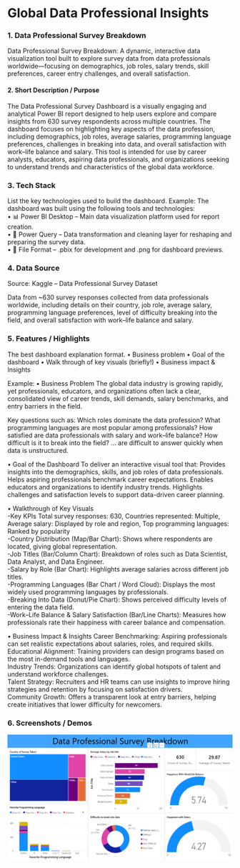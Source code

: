 # Global Data Professional Insights
### 1. Data Professional Survey Breakdown
   Data Professional Survey Breakdown: A dynamic, interactive data visualization tool built to explore survey data from data professionals worldwide—focusing on demographics, job roles, salary trends, skill             preferences, career entry challenges, and overall satisfaction.

   
#### 2.	Short Description / Purpose
The Data Professional Survey Dashboard is a visually engaging and analytical Power BI report designed to help users explore and compare insights from 630 survey respondents across multiple countries. The dashboard focuses on highlighting key aspects of the data profession, including demographics, job roles, average salaries, programming language preferences, challenges in breaking into data, and overall satisfaction with work–life balance and salary. This tool is intended for use by career analysts, educators, aspiring data professionals, and organizations seeking to understand trends and characteristics of the global data workforce.


### 3.	Tech Stack
List the key technologies used to build the dashboard.
Example:
The dashboard was built using the following tools and technologies:<br>
• 📊 Power BI Desktop – Main data visualization platform used for report creation.<br>
• 📂 Power Query – Data transformation and cleaning layer for reshaping and preparing the survey data.<br>
• 📁 File Format – .pbix for development and .png for dashboard previews.<br>


### 4.	Data Source
Source: Kaggle – Data Professional Survey Dataset

Data from ~630 survey responses collected from data professionals worldwide, including details on their country, job role, average salary, programming language preferences, level of difficulty breaking into the field, and overall satisfaction with work–life balance and salary.


### 5.	Features / Highlights
The best dashboard explanation format. 
•	Business problem
•	Goal of the dashboard
•	Walk through of key visuals (briefly!)
•	Business impact & Insights

Example:
• Business Problem
The global data industry is growing rapidly, yet professionals, educators, and organizations often lack a clear, consolidated view of career trends, skill demands, salary benchmarks, and entry barriers in the field.

Key questions such as:
Which roles dominate the data profession?
What programming languages are most popular among professionals?
How satisfied are data professionals with salary and work–life balance?
How difficult is it to break into the field?
 … are difficult to answer quickly when data is unstructured.

• Goal of the Dashboard
To deliver an interactive visual tool that:
Provides insights into the demographics, skills, and job roles of data professionals.
Helps aspiring professionals benchmark career expectations.
Enables educators and organizations to identify industry trends.
Highlights challenges and satisfaction levels to support data-driven career planning.

• Walkthrough of Key Visuals<br>
-Key KPIs 
Total survey responses: 630,
Countries represented: Multiple,
Average salary: Displayed by role and region,
Top programming languages: Ranked by popularity<br>
-Country Distribution (Map/Bar Chart):
Shows where respondents are located, giving global representation.<br>
-Job Titles (Bar/Column Chart):
Breakdown of roles such as Data Scientist, Data Analyst, and Data Engineer.<br>
-Salary by Role (Bar Chart):
Highlights average salaries across different job titles.<br>
-Programming Languages (Bar Chart / Word Cloud):
Displays the most widely used programming languages by professionals.<br>
-Breaking Into Data (Donut/Pie Chart):
Shows perceived difficulty levels of entering the data field.<br>
-Work–Life Balance & Salary Satisfaction (Bar/Line Charts):
Measures how professionals rate their happiness with career balance and compensation.<br>

• Business Impact & Insights
Career Benchmarking: Aspiring professionals can set realistic expectations about salaries, roles, and required skills.<br>
Educational Alignment: Training providers can design programs based on the most in-demand tools and languages.<br>
Industry Trends: Organizations can identify global hotspots of talent and understand workforce challenges.<br>
Talent Strategy: Recruiters and HR teams can use insights to improve hiring strategies and retention by focusing on satisfaction drivers.<br>
Community Growth: Offers a transparent look at entry barriers, helping create initiatives that lower difficulty for newcomers.<br>

### 6.	Screenshots / Demos
![Dashboard Preview]( https://github.com/Monikabhadauriya/Data-Survey-Dashboard/blob/main/Snapshot%20of%20the%20dashboard.png)
